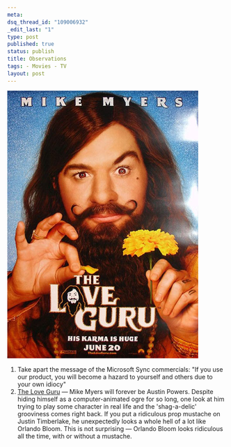 ```yaml
--- 
meta: 
dsq_thread_id: "109006932" 
_edit_last: "1" 
type: post 
published: true 
status: publish 
title: Observations 
tags: - Movies - TV 
layout: post 
--- 
```


[![love guru](/images/lovegurup1.jpg)](/images/lovegurup1.jpg) 

  1. Take apart the message of the Microsoft Sync commercials: "If you use our product, you will become a hazard to yourself and others due to your own idiocy" 
  2. [The Love Guru](http://www.imdb.com/title/tt0811138/) — Mike Myers will forever be Austin Powers. Despite hiding himself as a computer-animated ogre for so long, one look at him trying to play some character in real life and the 'shag-a-delic' grooviness comes right back. If you put a ridiculous prop mustache on Justin Timberlake, he unexpectedly looks a whole hell of a lot like Orlando Bloom. This is not surprising — Orlando Bloom looks ridiculous all the time, with or without a mustache.